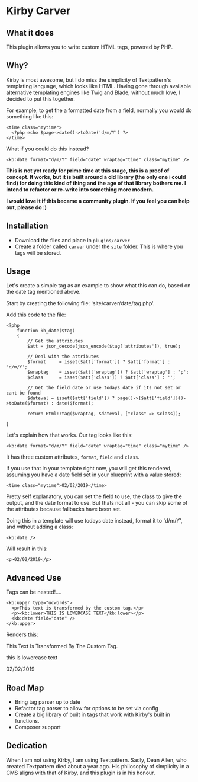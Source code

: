 # Kirby Carver

## What it does

This plugin allows you to write custom HTML tags, powered by PHP.

## Why?

Kirby is most awesome, but I do miss the simplicity of Textpattern's templating language, which looks like HTML. Having gone through available alternative templating engines like Twig and Blade, without much love, I decided to put this together.

For example, to get the a formatted date from a field, normally you would do something like this:

```
<time class="mytime">
  <?php echo $page->date()->toDate('d/m/Y') ?>
</time>
```

What if you could do this instead?


```
<kb:date format="d/m/Y" field="date" wraptag="time" class="mytime" />
```

**This is not yet ready for prime time at this stage, this is a proof of concept. It works, but it is built around a old library (the only one i could find) for doing this kind of thing and the age of that library bothers me. I intend to refactor or re-write into something more modern.**

**I would love it if this became a community plugin. If you feel you can help out, please do :)**

## Installation

* Download the files and place in `plugins/carver`
* Create a folder called `carver` under the `site` folder. This is where you tags will be stored.

## Usage

Let's create a simple tag as an example to show what this can do, based on the date tag mentioned above.

Start by creating the following file: 'site/carver/date/tag.php'.

Add this code to the file:

```
<?php
	function kb_date($tag)
	{
		// Get the attributes
		$att = json_decode(json_encode($tag['attributes']), true);

		// Deal with the attributes
		$format 	= isset($att['format']) ? $att['format'] : 'd/m/Y';
		$wraptag 	= isset($att['wraptag']) ? $att['wraptag'] : 'p';
		$class 		= isset($att['class']) ? $att['class'] : '';

		// Get the field date or use todays date if its not set or cant be found
		$dateval = isset($att['field']) ? page()->{$att['field']}()->toDate($format) : date($format);

		return Html::tag($wraptag, $dateval, ["class" => $class]);

}
```

Let's explain how that works. Our tag looks like this:

```
<kb:date format="d/m/Y" field="date" wraptag="time" class="mytime" />
```

It has three custom attributes, `format`, `field` and `class`.

If you use that in your template right now, you will get this rendered, assuming you have a date field set in your blueprint with a value stored:

```
<time class="mytime">02/02/2019</time>
```

Pretty self explanatory, you can set the field to use, the class to give the output, and the date format to use. But thats not all - you can skip some of the attributes because fallbacks have been set.

Doing this in a template will use todays date instead, format it to 'd/m/Y', and without adding a class:

```
<kb:date />
```

Will result in this:

```
<p>02/02/2019</p>
```

## Advanced Use

Tags can be nested!....

```
<kb:upper type="ucwords">
  <p>This text is transformed by the custom tag.</p>
  <p><kb:lower>THIS IS LOWERCASE TEXT</kb:lower></p>
  <kb:date field="date" />
</kb:upper>
```

Renders this:

<p>This Text Is Transformed By The Custom Tag.</p>
<p>this is lowercase text</p>
<p>02/02/2019</p>


## Road Map

* Bring tag parser up to date
* Refactor tag parser to allow for options to be set via config
* Create a big library of built in tags that work with Kirby's built in functions.
* Composer support

## Dedication

When I am not using Kirby, I am using Textpattern. Sadly, Dean Allen, who created Textpattern died about a year ago. His philosophy of simplicity in a CMS aligns with that of Kirby, and this plugin is in his honour.
